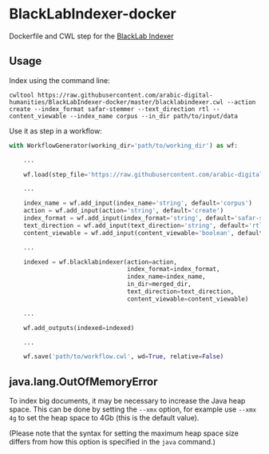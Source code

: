 # BlackLabIndexer-docker
Dockerfile and CWL step for the [BlackLab Indexer](http://inl.github.io/BlackLab/)

## Usage

Index using the command line:

```
cwltool https://raw.githubusercontent.com/arabic-digital-humanities/BlackLabIndexer-docker/master/blacklabindexer.cwl --action create --index_format safar-stemmer --text_direction rtl --content_viewable --index_name corpus --in_dir path/to/input/data
```

Use it as step in a workflow:

```python
with WorkflowGenerator(working_dir='path/to/working_dir') as wf:

    ...

    wf.load(step_file='https://raw.githubusercontent.com/arabic-digital-humanities/BlackLabIndexer-docker/master/blacklabindexer.cwl')

    ...

    index_name = wf.add_input(index_name='string', default='corpus')
    action = wf.add_input(action='string', default='create')
    index_format = wf.add_input(index_format='string', default='safar-stemmer')
    text_direction = wf.add_input(text_direction='string', default='rtl')
    content_viewable = wf.add_input(content_viewable='boolean', default=True)

    ...

    indexed = wf.blacklabindexer(action=action,
                                 index_format=index_format,
                                 index_name=index_name,
                                 in_dir=merged_dir,
                                 text_direction=text_direction,
                                 content_viewable=content_viewable)

    ...

    wf.add_outputs(indexed=indexed)

    ...

    wf.save('path/to/workflow.cwl', wd=True, relative=False)
```

## java.lang.OutOfMemoryError

To index big documents, it may be necessary to increase the Java heap space. This can be done by setting the `--xmx` option, for example use `--xmx 4g` to set the heap space to 4Gb (this is the default value).

(Please note that the syntax for setting the maximum heap space size differs from how this option is specified in the `java` command.)
